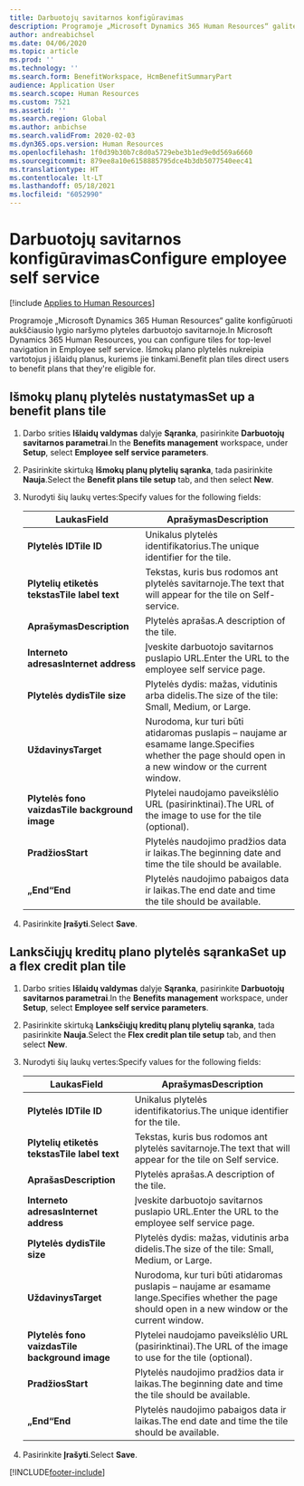 ```yaml
---
title: Darbuotojų savitarnos konfigūravimas
description: Programoje „Microsoft Dynamics 365 Human Resources“ galite konfigūruoti aukščiausio lygio naršymo plyteles darbuotojo savitarnoje.
author: andreabichsel
ms.date: 04/06/2020
ms.topic: article
ms.prod: ''
ms.technology: ''
ms.search.form: BenefitWorkspace, HcmBenefitSummaryPart
audience: Application User
ms.search.scope: Human Resources
ms.custom: 7521
ms.assetid: ''
ms.search.region: Global
ms.author: anbichse
ms.search.validFrom: 2020-02-03
ms.dyn365.ops.version: Human Resources
ms.openlocfilehash: 1f0d39b30b7c8d0a5729ebe3b1ed9e0d569a6660
ms.sourcegitcommit: 879ee8a10e6158885795dce4b3db5077540eec41
ms.translationtype: HT
ms.contentlocale: lt-LT
ms.lasthandoff: 05/18/2021
ms.locfileid: "6052990"
---
```

# <a name="configure-employee-self-service"></a><span data-ttu-id="6aa07-103">Darbuotojų savitarnos konfigūravimas</span><span class="sxs-lookup"><span data-stu-id="6aa07-103">Configure employee self service</span></span>

[!include [Applies to Human Resources](../includes/applies-to-hr.md)]

<span data-ttu-id="6aa07-104">Programoje „Microsoft Dynamics 365 Human Resources“ galite konfigūruoti aukščiausio lygio naršymo plyteles darbuotojo savitarnoje.</span><span class="sxs-lookup"><span data-stu-id="6aa07-104">In Microsoft Dynamics 365 Human Resources, you can configure tiles for top-level navigation in Employee self service.</span></span> <span data-ttu-id="6aa07-105">Išmokų plano plytelės nukreipia vartotojus į išlaidų planus, kuriems jie tinkami.</span><span class="sxs-lookup"><span data-stu-id="6aa07-105">Benefit plan tiles direct users to benefit plans that they're eligible for.</span></span>

## <a name="set-up-a-benefit-plans-tile"></a><span data-ttu-id="6aa07-106">Išmokų planų plytelės nustatymas</span><span class="sxs-lookup"><span data-stu-id="6aa07-106">Set up a benefit plans tile</span></span>

1. <span data-ttu-id="6aa07-107">Darbo srities **Išlaidų valdymas** dalyje **Sąranka**, pasirinkite **Darbuotojų savitarnos parametrai**.</span><span class="sxs-lookup"><span data-stu-id="6aa07-107">In the **Benefits management** workspace, under **Setup**, select **Employee self service parameters**.</span></span>

2. <span data-ttu-id="6aa07-108">Pasirinkite skirtuką **Išmokų planų plytelių sąranka**, tada pasirinkite **Nauja**.</span><span class="sxs-lookup"><span data-stu-id="6aa07-108">Select the **Benefit plans tile setup** tab, and then select **New**.</span></span>

3. <span data-ttu-id="6aa07-109">Nurodyti šių laukų vertes:</span><span class="sxs-lookup"><span data-stu-id="6aa07-109">Specify values for the following fields:</span></span>

   | <span data-ttu-id="6aa07-110">Laukas</span><span class="sxs-lookup"><span data-stu-id="6aa07-110">Field</span></span> | <span data-ttu-id="6aa07-111">Aprašymas</span><span class="sxs-lookup"><span data-stu-id="6aa07-111">Description</span></span> |
   | --- | --- |
   | <span data-ttu-id="6aa07-112">**Plytelės ID**</span><span class="sxs-lookup"><span data-stu-id="6aa07-112">**Tile ID**</span></span> | <span data-ttu-id="6aa07-113">Unikalus plytelės identifikatorius.</span><span class="sxs-lookup"><span data-stu-id="6aa07-113">The unique identifier for the tile.</span></span> |
   | <span data-ttu-id="6aa07-114">**Plytelių etiketės tekstas**</span><span class="sxs-lookup"><span data-stu-id="6aa07-114">**Tile label text**</span></span> | <span data-ttu-id="6aa07-115">Tekstas, kuris bus rodomos ant plytelės savitarnoje.</span><span class="sxs-lookup"><span data-stu-id="6aa07-115">The text that will appear for the tile on Self-service.</span></span> |
   | <span data-ttu-id="6aa07-116">**Aprašymas**</span><span class="sxs-lookup"><span data-stu-id="6aa07-116">**Description**</span></span> | <span data-ttu-id="6aa07-117">Plytelės aprašas.</span><span class="sxs-lookup"><span data-stu-id="6aa07-117">A description of the tile.</span></span> |
   | <span data-ttu-id="6aa07-118">**Interneto adresas**</span><span class="sxs-lookup"><span data-stu-id="6aa07-118">**Internet address**</span></span> | <span data-ttu-id="6aa07-119">Įveskite darbuotojo savitarnos puslapio URL.</span><span class="sxs-lookup"><span data-stu-id="6aa07-119">Enter the URL to the employee self service page.</span></span> |
   | <span data-ttu-id="6aa07-120">**Plytelės dydis**</span><span class="sxs-lookup"><span data-stu-id="6aa07-120">**Tile size**</span></span> | <span data-ttu-id="6aa07-121">Plytelės dydis: mažas, vidutinis arba didelis.</span><span class="sxs-lookup"><span data-stu-id="6aa07-121">The size of the tile: Small, Medium, or Large.</span></span> |
   | <span data-ttu-id="6aa07-122">**Uždavinys**</span><span class="sxs-lookup"><span data-stu-id="6aa07-122">**Target**</span></span> | <span data-ttu-id="6aa07-123">Nurodoma, kur turi būti atidaromas puslapis – naujame ar esamame lange.</span><span class="sxs-lookup"><span data-stu-id="6aa07-123">Specifies whether the page should open in a new window or the current window.</span></span> |
   | <span data-ttu-id="6aa07-124">**Plytelės fono vaizdas**</span><span class="sxs-lookup"><span data-stu-id="6aa07-124">**Tile background image**</span></span> | <span data-ttu-id="6aa07-125">Plytelei naudojamo paveikslėlio URL (pasirinktinai).</span><span class="sxs-lookup"><span data-stu-id="6aa07-125">The URL of the image to use for the tile (optional).</span></span> |
   | <span data-ttu-id="6aa07-126">**Pradžios**</span><span class="sxs-lookup"><span data-stu-id="6aa07-126">**Start**</span></span> | <span data-ttu-id="6aa07-127">Plytelės naudojimo pradžios data ir laikas.</span><span class="sxs-lookup"><span data-stu-id="6aa07-127">The beginning date and time the tile should be available.</span></span> |
   | <span data-ttu-id="6aa07-128">**„End“**</span><span class="sxs-lookup"><span data-stu-id="6aa07-128">**End**</span></span> | <span data-ttu-id="6aa07-129">Plytelės naudojimo pabaigos data ir laikas.</span><span class="sxs-lookup"><span data-stu-id="6aa07-129">The end date and time the tile should be available.</span></span> |

4. <span data-ttu-id="6aa07-130">Pasirinkite **Įrašyti**.</span><span class="sxs-lookup"><span data-stu-id="6aa07-130">Select **Save**.</span></span>

## <a name="set-up-a-flex-credit-plan-tile"></a><span data-ttu-id="6aa07-131">Lanksčiųjų kreditų plano plytelės sąranka</span><span class="sxs-lookup"><span data-stu-id="6aa07-131">Set up a flex credit plan tile</span></span>

1. <span data-ttu-id="6aa07-132">Darbo srities **Išlaidų valdymas** dalyje **Sąranka**, pasirinkite **Darbuotojų savitarnos parametrai**.</span><span class="sxs-lookup"><span data-stu-id="6aa07-132">In the **Benefits management** workspace, under **Setup**, select **Employee self service parameters**.</span></span>

2. <span data-ttu-id="6aa07-133">Pasirinkite skirtuką **Lanksčiųjų kreditų planų plytelių sąranka**, tada pasirinkite **Nauja**.</span><span class="sxs-lookup"><span data-stu-id="6aa07-133">Select the **Flex credit plan tile setup** tab, and then select **New**.</span></span>

3. <span data-ttu-id="6aa07-134">Nurodyti šių laukų vertes:</span><span class="sxs-lookup"><span data-stu-id="6aa07-134">Specify values for the following fields:</span></span>

   | <span data-ttu-id="6aa07-135">Laukas</span><span class="sxs-lookup"><span data-stu-id="6aa07-135">Field</span></span> | <span data-ttu-id="6aa07-136">Aprašymas</span><span class="sxs-lookup"><span data-stu-id="6aa07-136">Description</span></span> |
   | --- | --- |
   | <span data-ttu-id="6aa07-137">**Plytelės ID**</span><span class="sxs-lookup"><span data-stu-id="6aa07-137">**Tile ID**</span></span> | <span data-ttu-id="6aa07-138">Unikalus plytelės identifikatorius.</span><span class="sxs-lookup"><span data-stu-id="6aa07-138">The unique identifier for the tile.</span></span> |
   | <span data-ttu-id="6aa07-139">**Plytelių etiketės tekstas**</span><span class="sxs-lookup"><span data-stu-id="6aa07-139">**Tile label text**</span></span> | <span data-ttu-id="6aa07-140">Tekstas, kuris bus rodomos ant plytelės savitarnoje.</span><span class="sxs-lookup"><span data-stu-id="6aa07-140">The text that will appear for the tile on Self service.</span></span> |
   | <span data-ttu-id="6aa07-141">**Aprašas**</span><span class="sxs-lookup"><span data-stu-id="6aa07-141">**Description**</span></span> | <span data-ttu-id="6aa07-142">Plytelės aprašas.</span><span class="sxs-lookup"><span data-stu-id="6aa07-142">A description of the tile.</span></span> |
   | <span data-ttu-id="6aa07-143">**Interneto adresas**</span><span class="sxs-lookup"><span data-stu-id="6aa07-143">**Internet address**</span></span> | <span data-ttu-id="6aa07-144">Įveskite darbuotojo savitarnos puslapio URL.</span><span class="sxs-lookup"><span data-stu-id="6aa07-144">Enter the URL to the employee self service page.</span></span> |
   | <span data-ttu-id="6aa07-145">**Plytelės dydis**</span><span class="sxs-lookup"><span data-stu-id="6aa07-145">**Tile size**</span></span> | <span data-ttu-id="6aa07-146">Plytelės dydis: mažas, vidutinis arba didelis.</span><span class="sxs-lookup"><span data-stu-id="6aa07-146">The size of the tile: Small, Medium, or Large.</span></span> |
   | <span data-ttu-id="6aa07-147">**Uždavinys**</span><span class="sxs-lookup"><span data-stu-id="6aa07-147">**Target**</span></span> | <span data-ttu-id="6aa07-148">Nurodoma, kur turi būti atidaromas puslapis – naujame ar esamame lange.</span><span class="sxs-lookup"><span data-stu-id="6aa07-148">Specifies whether the page should open in a new window or the current window.</span></span> |
   | <span data-ttu-id="6aa07-149">**Plytelės fono vaizdas**</span><span class="sxs-lookup"><span data-stu-id="6aa07-149">**Tile background image**</span></span> | <span data-ttu-id="6aa07-150">Plytelei naudojamo paveikslėlio URL (pasirinktinai).</span><span class="sxs-lookup"><span data-stu-id="6aa07-150">The URL of the image to use for the tile (optional).</span></span> |
   | <span data-ttu-id="6aa07-151">**Pradžios**</span><span class="sxs-lookup"><span data-stu-id="6aa07-151">**Start**</span></span> | <span data-ttu-id="6aa07-152">Plytelės naudojimo pradžios data ir laikas.</span><span class="sxs-lookup"><span data-stu-id="6aa07-152">The beginning date and time the tile should be available.</span></span> |
   | <span data-ttu-id="6aa07-153">**„End“**</span><span class="sxs-lookup"><span data-stu-id="6aa07-153">**End**</span></span> | <span data-ttu-id="6aa07-154">Plytelės naudojimo pabaigos data ir laikas.</span><span class="sxs-lookup"><span data-stu-id="6aa07-154">The end date and time the tile should be available.</span></span> |

4. <span data-ttu-id="6aa07-155">Pasirinkite **Įrašyti**.</span><span class="sxs-lookup"><span data-stu-id="6aa07-155">Select **Save**.</span></span>


[!INCLUDE[footer-include](../includes/footer-banner.md)]